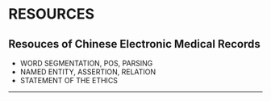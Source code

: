 # RESOURCES

## Resouces of Chinese Electronic Medical Records ##

- WORD SEGMENTATION, POS, PARSING
- NAMED ENTITY, ASSERTION, RELATION
- STATEMENT OF THE ETHICS

---
